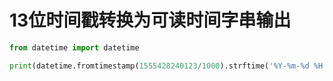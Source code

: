 # 13位时间戳转换为可读时间字串输出

```python
from datetime import datetime

print(datetime.fromtimestamp(1555428240123/1000).strftime('%Y-%m-%d %H:%M:%S.%f')[:-3])
```

